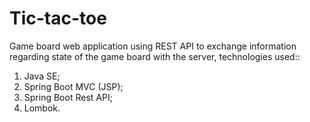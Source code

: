 # Tic-tac-toe

Game board web application using REST API to exchange information regarding state of the game board with the server, technologies used::
1) Java SE;
2) Spring Boot MVC (JSP);
3) Spring Boot Rest API;
4) Lombok.
